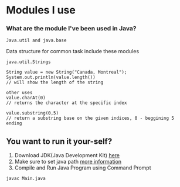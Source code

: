 # Modules I use

### What are the module I've been used in Java?

```
Java.util and java.base
```
Data structure for common task include these modules

```
java.util.Strings

String value = new String("Canada, Montreal");
System.out.println(value.length())
// will show the length of the string

other uses 
value.charAt(0)
// returns the character at the specific index

value.substring(0,5)
// return a substring base on the given indices, 0 - beggining 5 ending
```

## You want to run it your-self?
1. Download JDK(Java Development Kit) [here](https://www.oracle.com/java/technologies/downloads/)
2. Make sure to set java path [more information](https://www.scaler.com/topics/how-to-compile-java-program/)
3. Compile and Run Java Program using Command Prompt
```bash
javac Main.java
```

